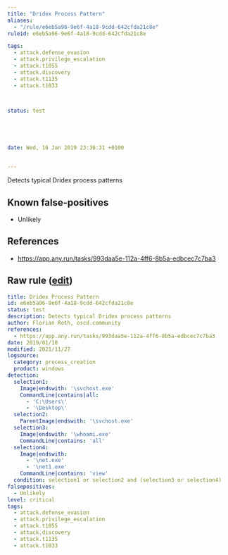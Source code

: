 ```yaml
---
title: "Dridex Process Pattern"
aliases:
  - "/rule/e6eb5a96-9e6f-4a18-9cdd-642cfda21c8e"
ruleid: e6eb5a96-9e6f-4a18-9cdd-642cfda21c8e

tags:
  - attack.defense_evasion
  - attack.privilege_escalation
  - attack.t1055
  - attack.discovery
  - attack.t1135
  - attack.t1033



status: test





date: Wed, 16 Jan 2019 23:36:31 +0100


---
```


Detects typical Dridex process patterns

<!--more-->


## Known false-positives

* Unlikely



## References

* https://app.any.run/tasks/993daa5e-112a-4ff6-8b5a-edbcec7c7ba3


## Raw rule ([edit](https://github.com/SigmaHQ/sigma/edit/master/rules/windows/process_creation/proc_creation_win_malware_dridex.yml))
```yaml
title: Dridex Process Pattern
id: e6eb5a96-9e6f-4a18-9cdd-642cfda21c8e
status: test
description: Detects typical Dridex process patterns
author: Florian Roth, oscd.community
references:
  - https://app.any.run/tasks/993daa5e-112a-4ff6-8b5a-edbcec7c7ba3
date: 2019/01/10
modified: 2021/11/27
logsource:
  category: process_creation
  product: windows
detection:
  selection1:
    Image|endswith: '\svchost.exe'
    CommandLine|contains|all:
      - 'C:\Users\'
      - '\Desktop\'
  selection2:
    ParentImage|endswith: '\svchost.exe'
  selection3:
    Image|endswith: '\whoami.exe'
    CommandLine|contains: 'all'
  selection4:
    Image|endswith:
      - '\net.exe'
      - '\net1.exe'
    CommandLine|contains: 'view'
  condition: selection1 or selection2 and (selection3 or selection4)
falsepositives:
  - Unlikely
level: critical
tags:
  - attack.defense_evasion
  - attack.privilege_escalation
  - attack.t1055
  - attack.discovery
  - attack.t1135
  - attack.t1033

```

